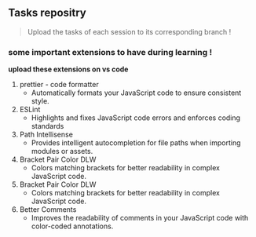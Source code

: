 ## Tasks repositry 
>Upload the tasks of each session to its corresponding branch !
### some important extensions to have during learning !
<b> upload these extensions on vs code</b>
<ol>
  <li> prettier - code formatter
  <ul>
    <li>
      Automatically formats your JavaScript code to ensure consistent style.
    </li>
  </ul>
  </li>

   <li> ESLint
  <ul>
    <li>
      Highlights and fixes JavaScript code errors and enforces coding standards
    </li>
  </ul>
  </li>

   <li> Path Intellisense
  <ul>
    <li>
     Provides intelligent autocompletion for file paths when importing modules or assets.
    </li>
  </ul>
  </li>

  <li> Bracket Pair Color DLW
  <ul>
    <li>
Colors matching brackets for better readability in complex JavaScript code.
    </li>
  </ul>
  </li>

  <li> Bracket Pair Color DLW
  <ul>
    <li>
Colors matching brackets for better readability in complex JavaScript code.
    </li>
  </ul>
  </li>

   <li>Better Comments
  <ul>
    <li>
Improves the readability of comments in your JavaScript code with color-coded annotations.
    </li>
  </ul>
  </li>

  
  
</ol>
